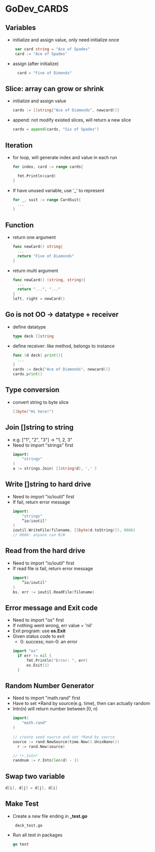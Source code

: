 # GoDev_CARDS

## Variables
- initialize and assign value, only need initialize once
  ```Go
   var card string = "Ace of Spades"
   card := "Ace of Spades"     
  ``` 
- assign (after initialize)
  ```Go
	card = "Five of Dimonds" 
  ```
  
## Slice: array can grow or shrink
- initialize and assign value  
  ```Go
  cards := []string{"Ace of Diamonds", newcard()}
  ```
- append: not modify existed slices, will return a new slice
  ```Go
  cards = append(cards, "Six of Spades")      
  ```
  
## Iteration
- for loop, will generate index and value in each run
  ```Go
  for index, card := range cards{
  
    fmt.Println(card)
  }
  ```
- If have unused variable, use '_' to represent
  ```Go
  for _, suit := range CardSuit{
    ...
  }
  ```
  
  
## Function
- return one argument
  ```Go
  func newCard() string{
    ...
    return "Five of Diamonds"
  }
- return multi argument
  ```Go
  func newCard() (string, string){
    ...
    return "...", "..."
  }
  left, right = newCard()
  
## Go is not OO -> datatype + receiver 
- define datatype
  ```Go
  type deck []string
  ```
- define receiver: like method, belongs to instance
  ```Go 
  func (d deck) print(){
    ...
  }
  cards := deck{"Ace of Diamonds", newcard()}
  cards.print()
  ```
  
## Type conversion
- convert string to byte slice
  ```Go
  []byte("Hi here!")
  ```

## Join []string to string
- e.g. ["1", "2", "3"] -> "1, 2, 3"
- Need to import "strings" first
  ```Go
  import(
      "strings"
  )
  a := strings.Join( []string(d), ',' )
  ```
  
## Write []string to hard drive
- Need to import "io/ioutil" first
- If fail, return error message
  ```Go
  import(
      "strings"
      “io/ioutil"
  )
  ioutil.WriteFile(filename, []byte(d.toString()), 0666)
  // 0666: anyone can R/W
  ```
  
## Read from the hard drive
- Need to import "io/ioutil" first
- If read file is fail, return error message
  ```Go
  import(
      “io/ioutil"
  )
  bs, err := ioutil.ReadFile(filename)
  ```

## Error message and Exit code
- Need to import "os" first
- If nothing went wrong, err value = 'nil'
- Exit program: use **os.Exit**
- Given status code to exit
  - 0: success; non-0: an error
  ```Go
  import "os"
	if err != nil {
		fmt.Println("Error: ", err)
		os.Exit(1)
	}
  ```

## Random Number Generator
- Need to import "math.rand" first
- Have to set *Rand by source(e.g. time), then can actually random
- Intn(n) will return number between [0, n)
  ```Go
  import(
      "math.rand"
  )
	
  // create seed source and set *Rand by source
  source := rand.NewSource(time.Now().UnixNano())
	r := rand.New(source)

  // *r.Intn* 
  randnum := r.Intn(len(d) - 1)
  ```

## Swap two variable
  ```Go
  d[i], d[j] = d[j], d[i]
  ```

## Make Test
- Create a new file ending in **_test.go**
  ```
   deck_test.go
  ```
  
- Run all test in packages
  ```Go
  go test
  ```